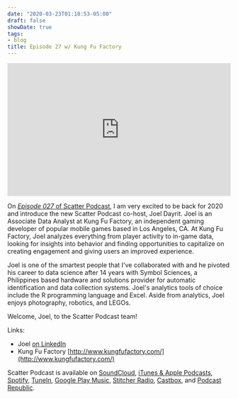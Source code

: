 ```yaml
---
date: "2020-03-23T01:18:53-05:00"
draft: false
showDate: true
tags:
- blog
title: Episode 27 w/ Kung Fu Factory
---
```


<iframe width="100%" height="300" scrolling="no" frameborder="no" allow="autoplay" src="https://w.soundcloud.com/player/?url=https%3A//api.soundcloud.com/tracks/776272066&color=%23941d5a&auto_play=false&hide_related=true&show_comments=false&show_user=true&show_reposts=false&show_teaser=false&visual=true"></iframe>
<br/>

On [_Episode 027_ of Scatter Podcast](https://soundcloud.com/scatterpodcast/episode-027), I am very excited to be back for 2020 and introduce the new Scatter Podcast co-host, Joel Dayrit. Joel is an Associate Data Analyst at Kung Fu Factory, an independent gaming developer of popular mobile games based in Los Angeles, CA. At Kung Fu Factory, Joel analyzes everything from player activity to in-game data, looking for insights into behavior and finding opportunities to capitalize on creating engagement and giving users an improved experience.

Joel is one of the smartest people that I've collaborated with and he pivoted his career to data science after 14 years with Symbol Sciences, a Philippines based hardware and solutions provider for automatic identification and data collection systems. Joel's analytics tools of choice include the R programming language and Excel. Aside from analytics, Joel enjoys photography, robotics, and LEGOs.

Welcome, Joel, to the Scatter Podcast team!

Links:

* Joel [on LinkedIn](https://www.linkedin.com/in/joel-dayrit/)
* Kung Fu Factory [http://www.kungfufactory.com/](http://www.kungfufactory.com/)

Scatter Podcast is available on [SoundCloud](https://soundcloud.com/scatterpodcast), [iTunes & Apple Podcasts](https://podcasts.apple.com/us/podcast/scatter-podcast/id1458544194), [Spotify](https://open.spotify.com/show/64UpJwByrdsrLSYObuEeHx?si=n_UlBzrYQv6ptBjeXfSOsw), [TuneIn](https://tunein.com/podcasts/Business--Economics-Podcasts/Scatter-Podcast-p1216105/), [Google Play Music](https://playmusic.app.goo.gl/?ibi=com.google.PlayMusic&isi=691797987&ius=googleplaymusic&apn=com.google.android.music&link=https://play.google.com/music/m/Iqayzaqkmvhu5op3yehzbj5bus4?t%3DScatter_Podcast%26pcampaignid%3DMKT-na-all-co-pr-mu-pod-16), [Stitcher Radio](https://www.stitcher.com/podcast/scatter-podcast/httpssoundcloudcomscatterpodcast), [Castbox](https://castbox.fm/channel/id2083174), and [Podcast Republic](https://www.podcastrepublic.net/podcast/1458544194).